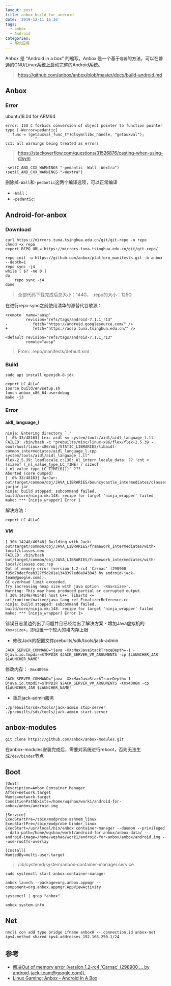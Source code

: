 ```yaml
---
layout: post
title: anbox_build_for_android
date: '2019-12-11 16:36'
tags:
  - anbox
  - Android
categories:
  - 系统应用
---
```


Anbox 是 “Android in a box” 的缩写。Anbox 是一个基于`容器`的方法，可以在普通的GNU/Linux系统上启动完整的Android系统。

> https://github.com/anbox/anbox/blob/master/docs/build-android.md


<!--more-->

## Anbox


### Error

ubuntu18.04 for ARM64
```
error: ISO C forbids conversion of object pointer to function pointer type [-Werror=pedantic]
   func = (getauxval_func_t*)dlsym(libc_handle, "getauxval");
             ^
cc1: all warnings being treated as errors
```

> https://stackoverflow.com/questions/31526876/casting-when-using-dlsym

```
-set(C_AND_CXX_WARNINGS "-pedantic -Wall -Wextra")
+set(C_AND_CXX_WARNINGS "-Wextra")
```
删除掉`-Wall`和`-pedantic`这两个编译选项，可以正常编译

- `-Wall`：
- `-pedantic`:


## Android-for-anbox

### Download

```
curl https://mirrors.tuna.tsinghua.edu.cn/git/git-repo -o repo
chmod +x repo
export REPO_URL='https://mirrors.tuna.tsinghua.edu.cn/git/git-repo/'
```

```
repo init -u https://github.com/anbox/platform_manifests.git -b anbox --depth=1
repo sync -j4
while [ $? -ne 0 ]
do
    repo sync -j4
done
```
> 全部代码下载完成后总大小：144G， .repo的大小：125G

在进行repo sync之前使用清华的源替代谷歌源：

```
<remote  name="aosp"
         revision="refs/tags/android-7.1.1_r13"
-           fetch="https://android.googlesource.com/" />
+           fetch="https://aosp.tuna.tsinghua.edu.cn/" />

<default revision="refs/tags/android-7.1.1_r13"
         remote="aosp"
```
> From: .repo/manifests/default.xml

### Build

```
sudo apt install openjdk-8-jdk
```

```
export LC_ALL=C
source build/envsetup.sh
lunch anbox_x86_64-userdebug
make -j3
```


### Error


#### aidl_language_l

```
ninja: Entering directory `.'
[  0% 33/48163] Lex: aidl <= system/tools/aidl/aidl_language_l.ll
FAILED: /bin/bash -c "prebuilts/misc/linux-x86/flex/flex-2.5.39 -oout/host/linux-x86/obj/STATIC_LIBRARIES/libaidl-common_intermediates/aidl_language_l.cpp system/tools/aidl/aidl_language_l.ll"
flex-2.5.39: loadlocale.c:130:_nl_intern_locale_data: ?? 'cnt < (sizeof (_nl_value_type_LC_TIME) / sizeof (_nl_value_type_LC_TIME[0]))' ???
Aborted (core dumped)
[  0% 33/48163] JarJar: out/target/common/obj/JAVA_LIBRARIES/bouncycastle_intermediates/classes-jarjar.jar
ninja: build stopped: subcommand failed.
build/core/ninja.mk:148: recipe for target 'ninja_wrapper' failed
make: *** [ninja_wrapper] Error 1
```

解决方法：

```
export LC_ALL=C
```


#### VM

```
[ 30% 14248/46548] Building with Jack: out/target/common/obj/JAVA_LIBRARIES/framework_intermediates/with-local/classes.dex
FAILED: /bin/bash out/target/common/obj/JAVA_LIBRARIES/framework_intermediates/with-local/classes.dex.rsp
Out of memory error (version 1.2-rc4 'Carnac' (298900 f95d7bdecfceb327f9d201a1348397ed8a843843 by android-jack-team@google.com)).
GC overhead limit exceeded.
Try increasing heap size with java option '-Xmx<size>'.
Warning: This may have produced partial or corrupted output.
[ 30% 14248/46548] host C++: libartd <= art/runtime/native/java_lang_ref_FinalizerReference.cc
ninja: build stopped: subcommand failed.
build/core/ninja.mk:148: recipe for target 'ninja_wrapper' failed
make: *** [ninja_wrapper] Error 1>
```

错误日志里边列出了问题并且已经给出了解决方案 - 增加Java虚拟机的`-Xmx<size>`，即设置一个较大的堆内存上限


- 修改Jack的配置文件prebuilts/sdk/tools/jack-admin

```
JACK_SERVER_COMMAND="java -XX:MaxJavaStackTraceDepth=-1 -Djava.io.tmpdir=$TMPDIR $JACK_SERVER_VM_ARGUMENTS -cp $LAUNCHER_JAR $LAUNCHER_NAME"
```
修改内存：`-Xmx4096m`

```
JACK_SERVER_COMMAND="java -XX:MaxJavaStackTraceDepth=-1 -Djava.io.tmpdir=$TMPDIR $JACK_SERVER_VM_ARGUMENTS -Xmx4096m -cp $LAUNCHER_JAR $LAUNCHER_NAME"
```

- 重启jack-admin服务

```
./prebuilts/sdk/tools/jack-admin stop-server
./prebuilts/sdk/tools/jack-admin start-server
```

## anbox-modules

```
git clone https://github.com/anbox/anbox-modules.git
```

在anbox-modules安装完成后，需要对系统进行reboot，否则无法生成`/dev/binder`节点


## Boot


```
[Unit]
Description=Anbox Container Manager
After=network.target
Wants=network.target
ConditionPathExists=/home/wqshao/work1/android-for-anbox/anbox/android.img

[Service]
ExecStartPre=/sbin/modprobe ashmem_linux
ExecStartPre=/sbin/modprobe binder_linux
ExecStart=/usr/local/bin/anbox container-manager --daemon --privileged --data-path=/home/wqshao/work1/android-for-anbox/anbox-data/ --android-image=/home/wqshao/work1/android-for-anbox/anbox/android.img --use-rootfs-overlay

[Install]
WantedBy=multi-user.target
```
>/lib/systemd/system/anbox-container-manager.service

```
sudo systemctl start anbox-container-manager
```

```
anbox launch --package=org.anbox.appmgr --component=org.anbox.appmgr.AppViewActivity
```

```
systemctl | grep "anbox"

anbox system-info
```

## Net

```
nmcli con add type bridge ifname anbox0 -- connection.id anbox-net ipv4.method shared ipv4.addresses 192.168.250.1/24
```

## 参考

- [解决Out of memory error (version 1.2-rc4 'Carnac' (298900 ... by android-jack-team@google.com)).](https://blog.csdn.net/liangtianmeng/article/details/89522092)
- [Linux Gaming: Anbox - Android In A Box](https://magazine.odroid.com/article/linux-gaming-anbox-android-in-a-box/)
